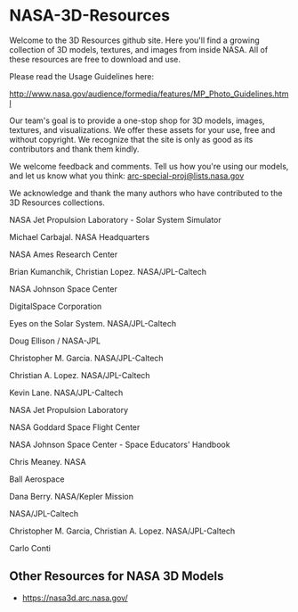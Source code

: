 NASA-3D-Resources
=================

Welcome to the 3D Resources github site. Here you'll find a growing collection of 3D models, textures, and images from inside NASA. All of these resources are free to download and use. 

Please read the Usage Guidelines here: 

http://www.nasa.gov/audience/formedia/features/MP_Photo_Guidelines.html

Our team's goal is to provide a one-stop shop for 3D models, images, textures, and visualizations. We offer these assets for your use, free and without copyright. We recognize that the site is only as good as its contributors and thank them kindly.

We welcome feedback and comments. Tell us how you're using our models, and let us know what you think: arc-special-proj@lists.nasa.gov

We acknowledge and thank the many authors who have contributed to the 3D Resources collections.

NASA Jet Propulsion Laboratory - Solar System Simulator	

Michael Carbajal. NASA Headquarters	

NASA Ames Research Center	

Brian Kumanchik, Christian Lopez. NASA/JPL-Caltech	

NASA Johnson Space Center	

DigitalSpace Corporation	

Eyes on the Solar System. NASA/JPL-Caltech	

Doug Ellison / NASA-JPL	

Christopher M. Garcia. NASA/JPL-Caltech	

Christian A. Lopez. NASA/JPL-Caltech	

Kevin Lane. NASA/JPL-Caltech	

NASA Jet Propulsion Laboratory	

NASA Goddard Space Flight Center
	
NASA Johnson Space Center - Space Educators' Handbook	

Chris Meaney. NASA	

Ball Aerospace	

Dana Berry. NASA/Kepler Mission	

NASA/JPL-Caltech	

Christopher M. Garcia, Christian A. Lopez. NASA/JPL-Caltech	

Carlo Conti	



## Other Resources for NASA 3D Models
- https://nasa3d.arc.nasa.gov/
